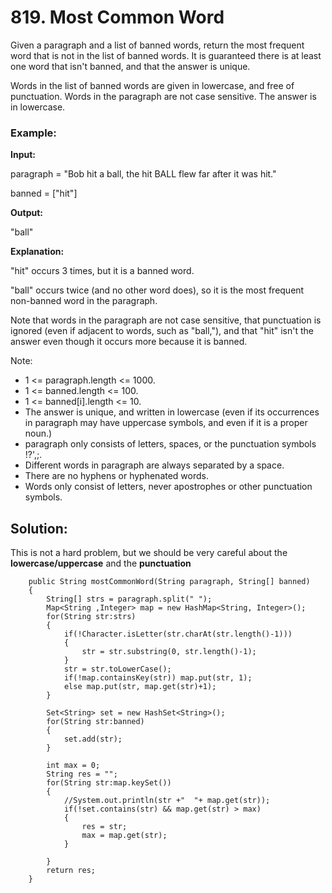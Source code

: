 # 819. Most Common Word

Given a paragraph and a list of banned words, return the most frequent word that is not in the list of banned words.  It is guaranteed there is at least one word that isn't banned, and that the answer is unique.

Words in the list of banned words are given in lowercase, and free of punctuation.  Words in the paragraph are not case sensitive.  The answer is in lowercase.

### Example:

**Input:**

paragraph = "Bob hit a ball, the hit BALL flew far after it was hit."

banned = ["hit"]

**Output:**

 "ball"
 
**Explanation:**

"hit" occurs 3 times, but it is a banned word.

"ball" occurs twice (and no other word does), so it is the most frequent non-banned word in the paragraph. 

Note that words in the paragraph are not case sensitive,
that punctuation is ignored (even if adjacent to words, such as "ball,"), 
and that "hit" isn't the answer even though it occurs more because it is banned.
 

Note:

* 1 <= paragraph.length <= 1000.
* 1 <= banned.length <= 100.
* 1 <= banned[i].length <= 10.
* The answer is unique, and written in lowercase (even if its occurrences in paragraph may have uppercase symbols, and even if it is a proper noun.)
* paragraph only consists of letters, spaces, or the punctuation symbols !?',;.
* Different words in paragraph are always separated by a space.
* There are no hyphens or hyphenated words.
* Words only consist of letters, never apostrophes or other punctuation symbols.
 

## Solution:
This is not a hard problem, but we should be very careful about the **lowercase/uppercase** and the **punctuation**

```
    public String mostCommonWord(String paragraph, String[] banned)
    {
        String[] strs = paragraph.split(" ");
        Map<String ,Integer> map = new HashMap<String, Integer>();
        for(String str:strs) 
        {
            if(!Character.isLetter(str.charAt(str.length()-1)))
            {
                str = str.substring(0, str.length()-1);
            }
            str = str.toLowerCase();
            if(!map.containsKey(str)) map.put(str, 1);
            else map.put(str, map.get(str)+1);
        }
        
        Set<String> set = new HashSet<String>();
        for(String str:banned)
        {
            set.add(str);
        }
        
        int max = 0;
        String res = "";
        for(String str:map.keySet())
        {
            //System.out.println(str +"  "+ map.get(str));
            if(!set.contains(str) && map.get(str) > max)
            {
                res = str;
                max = map.get(str);
            }
                
        }
        return res;
    }

```
